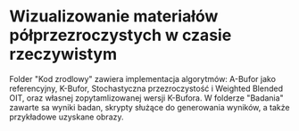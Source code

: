 # Wizualizowanie materiałów półprzezroczystych w czasie rzeczywistym
 
Folder "Kod zrodlowy" zawiera implementacja algorytmów: A-Bufor jako referencyjny, K-Bufor, Stochastyczna przezroczystość i Weighted Blended OIT, oraz własnej zopytamlizowanej wersji K-Bufora.
W folderze "Badania" zawarte sa wyniki badan, skrypty służące do generowania wyników, a także przykładowe uzyskane obrazy. 